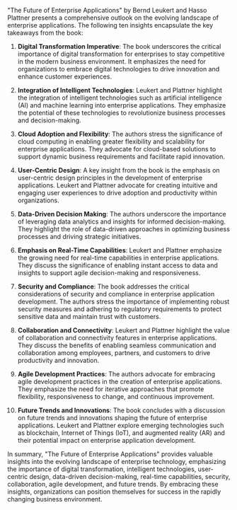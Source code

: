 "The Future of Enterprise Applications" by Bernd Leukert and Hasso Plattner presents a comprehensive outlook on the evolving landscape of enterprise applications. The following ten insights encapsulate the key takeaways from the book:

1. **Digital Transformation Imperative**: The book underscores the critical importance of digital transformation for enterprises to stay competitive in the modern business environment. It emphasizes the need for organizations to embrace digital technologies to drive innovation and enhance customer experiences.

2. **Integration of Intelligent Technologies**: Leukert and Plattner highlight the integration of intelligent technologies such as artificial intelligence (AI) and machine learning into enterprise applications. They emphasize the potential of these technologies to revolutionize business processes and decision-making.

3. **Cloud Adoption and Flexibility**: The authors stress the significance of cloud computing in enabling greater flexibility and scalability for enterprise applications. They advocate for cloud-based solutions to support dynamic business requirements and facilitate rapid innovation.

4. **User-Centric Design**: A key insight from the book is the emphasis on user-centric design principles in the development of enterprise applications. Leukert and Plattner advocate for creating intuitive and engaging user experiences to drive adoption and productivity within organizations.

5. **Data-Driven Decision Making**: The authors underscore the importance of leveraging data analytics and insights for informed decision-making. They highlight the role of data-driven approaches in optimizing business processes and driving strategic initiatives.

6. **Emphasis on Real-Time Capabilities**: Leukert and Plattner emphasize the growing need for real-time capabilities in enterprise applications. They discuss the significance of enabling instant access to data and insights to support agile decision-making and responsiveness.

7. **Security and Compliance**: The book addresses the critical considerations of security and compliance in enterprise application development. The authors stress the importance of implementing robust security measures and adhering to regulatory requirements to protect sensitive data and maintain trust with customers.

8. **Collaboration and Connectivity**: Leukert and Plattner highlight the value of collaboration and connectivity features in enterprise applications. They discuss the benefits of enabling seamless communication and collaboration among employees, partners, and customers to drive productivity and innovation.

9. **Agile Development Practices**: The authors advocate for embracing agile development practices in the creation of enterprise applications. They emphasize the need for iterative approaches that promote flexibility, responsiveness to change, and continuous improvement.

10. **Future Trends and Innovations**: The book concludes with a discussion on future trends and innovations shaping the future of enterprise applications. Leukert and Plattner explore emerging technologies such as blockchain, Internet of Things (IoT), and augmented reality (AR) and their potential impact on enterprise application development.

In summary, "The Future of Enterprise Applications" provides valuable insights into the evolving landscape of enterprise technology, emphasizing the importance of digital transformation, intelligent technologies, user-centric design, data-driven decision-making, real-time capabilities, security, collaboration, agile development, and future trends. By embracing these insights, organizations can position themselves for success in the rapidly changing business environment.
